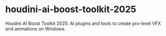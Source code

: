 # houdini-ai-boost-toolkit-2025
Houdini AI Boost Toolkit 2025: AI plugins and tools to create pro-level VFX and animations on Windows.

